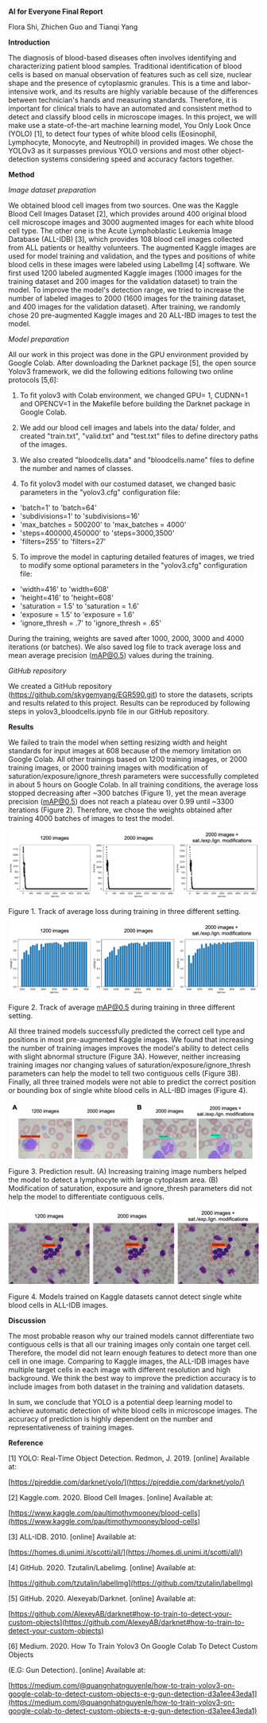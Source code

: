 **AI for Everyone Final Report**

Flora Shi, Zhichen Guo and Tianqi Yang

**Introduction**

The diagnosis of blood-based diseases often involves identifying and characterizing patient blood samples. Traditional identification of blood cells is based on manual observation of features such as cell size, nuclear shape and the presence of cytoplasmic granules. This is a time and labor-intensive work, and its results are highly variable because of the differences between technician&#39;s hands and measuring standards. Therefore, it is important for clinical trials to have an automated and consistent method to detect and classify blood cells in microscope images. In this project, we will make use a state-of-the-art machine learning model, You Only Look Once (YOLO) [1], to detect four types of white blood cells (Eosinophil, Lymphocyte, Monocyte, and Neutrophil) in provided images. We chose the YOLOv3 as it surpasses previous YOLO versions and most other object-detection systems considering speed and accuracy factors together.

**Method**

_Image dataset preparation_

We obtained blood cell images from two sources. One was the Kaggle Blood Cell Images Dataset [2], which provides around 400 original blood cell microscope images and 3000 augmented images for each white blood cell type. The other one is the Acute Lymphoblastic Leukemia Image Database (ALL-IDB) [3], which provides 108 blood cell images collected from ALL patients or healthy volunteers. The augmented Kaggle images are used for model training and validation, and the types and positions of white blood cells in these images were labeled using LabelImg [4] software. We first used 1200 labeled augmented Kaggle images (1000 images for the training dataset and 200 images for the validation dataset) to train the model. To improve the model&#39;s detection range, we tried to increase the number of labeled images to 2000 (1600 images for the training dataset, and 400 images for the validation dataset). After training, we randomly chose 20 pre-augmented Kaggle images and 20 ALL-IBD images to test the model.

_Model preparation_

All our work in this project was done in the GPU environment provided by Google Colab. After downloading the Darknet package [5], the open source Yolov3 framework, we did the following editions following two online protocols [5,6]:

1. To fit yolov3 with Colab environment, we changed GPU= 1, CUDNN=1 and OPENCV=1 in the Makefile before building the Darknet package in Google Colab.

2. We add our blood cell images and labels into the data/ folder, and created &quot;train.txt&quot;, &quot;valid.txt&quot; and &quot;test.txt&quot; files to define directory paths of the images.

3. We also created &quot;bloodcells.data&quot; and &quot;bloodcells.name&quot; files to define the number and names of classes.

4. To fit yolov3 model with our costumed dataset, we changed basic parameters in the &quot;yolov3.cfg&quot; configuration file:

- &#39;batch=1&#39; to &#39;batch=64&#39;
- &#39;subdivisions=1&#39; to &#39;subdivisions=16&#39;
- &#39;max\_batches = 500200&#39; to &#39;max\_batches = 4000&#39;
- &#39;steps=400000,450000&#39; to &#39;steps=3000,3500&#39;
- &#39;filters=255&#39; to &#39;filters=27&#39;

5. To improve the model in capturing detailed features of images, we tried to modify some optional parameters in the &quot;yolov3.cfg&quot; configuration file:

- &#39;width=416&#39; to &#39;width=608&#39;
- &#39;height=416&#39; to &#39;height=608&#39;
- &#39;saturation = 1.5&#39; to &#39;saturation = 1.6&#39;
- &#39;exposure = 1.5&#39; to &#39;exposure = 1.6&#39;
- &#39;ignore\_thresh = .7&#39; to &#39;ignore\_thresh = .65&#39;

During the training, weights are saved after 1000, 2000, 3000 and 4000 iterations (or batches). We also saved log file to track average loss and mean average precision (mAP@0.5) values during the training.

_GitHub repository_

We created a GitHub repository (https://github.com/skygemyang/EGR590.git) to store the datasets, scripts and results related to this project. Results can be reproduced by following steps in yolov3\_bloodcells.ipynb file in our GitHub repository.

**Results**

We failed to train the model when setting resizing width and height standards for input images at 608 because of the memory limitation on Google Colab. All other trainings based on 1200 training images, or 2000 training images, or 2000 training images with modification of saturation/exposure/ignore\_thresh parameters were successfully completed in about 5 hours on Google Colab. In all training conditions, the average loss stopped decreasing after ~300 batches (Figure 1), yet the mean average precision (mAP@0.5) does not reach a plateau over 0.99 until ~3300 iterations (Figure 2). Therefore, we chose the weights obtained after training 4000 batches of images to test the model.

<img src="Report_images/Figure_1.png">

Figure 1. Track of average loss during training in three different setting.

<img src="Report_images/Figure_2.png">

Figure 2. Track of average mAP@0.5 during training in three different setting.

All three trained models successfully predicted the correct cell type and positions in most pre-augmented Kaggle images. We found that increasing the number of training images improves the model&#39;s ability to detect cells with slight abnormal structure (Figure 3A). However, neither increasing training images nor changing values of saturation/exposure/ignore\_thresh parameters can help the model to tell two contiguous cells (Figure 3B). Finally, all three trained models were not able to predict the correct position or bounding box of single white blood cells in ALL-IBD images (Figure 4).

<img src="Report_images/Figure_3.png">

Figure 3. Prediction result. (A) Increasing training image numbers helped the model to detect a lymphocyte with large cytoplasm area. (B) Modification of saturation, exposure and ignore\_thresh parameters did not help the model to differentiate contiguous cells.

<img src="Report_images/Figure_4.png">

Figure 4. Models trained on Kaggle datasets cannot detect single white blood cells in ALL-IDB images.

**Discussion**

The most probable reason why our trained models cannot differentiate two contiguous cells is that all our training images only contain one target cell. Therefore, the model did not learn enough features to detect more than one cell in one image. Comparing to Kaggle images, the ALL-IDB images have multiple target cells in each image with different resolution and high background. We think the best way to improve the prediction accuracy is to include images from both dataset in the training and validation datasets.

In sum, we conclude that YOLO is a potential deep learning model to achieve automatic detection of white blood cells in microscope images. The accuracy of prediction is highly dependent on the number and representativeness of training images.

**Reference**

[1] YOLO: Real-Time Object Detection. Redmon, J. 2019. [online] Available at:

[https://pjreddie.com/darknet/yolo/](https://pjreddie.com/darknet/yolo/)

[2] Kaggle.com. 2020. Blood Cell Images. [online] Available at:

[https://www.kaggle.com/paultimothymooney/blood-cells](https://www.kaggle.com/paultimothymooney/blood-cells)

[3] ALL-IDB. 2010. [online] Available at:

[https://homes.di.unimi.it/scotti/all/](https://homes.di.unimi.it/scotti/all/)

[4] GitHub. 2020. Tzutalin/Labelimg. [online] Available at:

[https://github.com/tzutalin/labelImg](https://github.com/tzutalin/labelImg)

[5] GitHub. 2020. Alexeyab/Darknet. [online] Available at:

[https://github.com/AlexeyAB/darknet#how-to-train-to-detect-your-custom-objects](https://github.com/AlexeyAB/darknet#how-to-train-to-detect-your-custom-objects)

[6] Medium. 2020. How To Train Yolov3 On Google Colab To Detect Custom Objects

(E.G: Gun Detection). [online] Available at:

[https://medium.com/@quangnhatnguyenle/how-to-train-yolov3-on-google-colab-to-detect-custom-objects-e-g-gun-detection-d3a1ee43eda1](https://medium.com/@quangnhatnguyenle/how-to-train-yolov3-on-google-colab-to-detect-custom-objects-e-g-gun-detection-d3a1ee43eda1)
